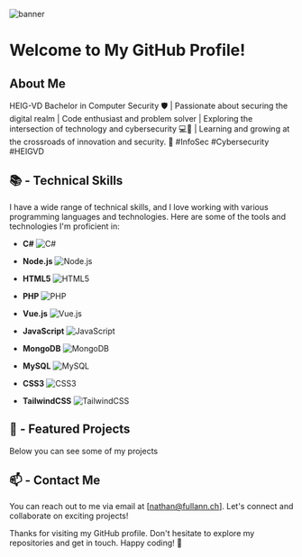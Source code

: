![banner](https://user-images.githubusercontent.com/70369150/141187715-8beaecf0-3fe9-4b15-82eb-411295e56a2f.png)

# Welcome to My GitHub Profile!

## About Me

HEIG-VD Bachelor in Computer Security 🛡️ | Passionate about securing the digital realm | Code enthusiast and problem solver | Exploring the intersection of technology and cybersecurity 💻🔐 | Learning and growing at the crossroads of innovation and security. 🚀 #InfoSec #Cybersecurity #HEIGVD

## 📚 - Technical Skills

I have a wide range of technical skills, and I love working with various programming languages and technologies. Here are some of the tools and technologies I'm proficient in:

- **C#**
  ![C#](https://img.shields.io/badge/c%23-%23239120.svg?style=for-the-badge&logo=c-sharp&logoColor=white)

- **Node.js**
  ![Node.js](https://img.shields.io/badge/node.js-6DA55F?style=for-the-badge&logo=node.js&logoColor=white)

- **HTML5**
  ![HTML5](https://img.shields.io/badge/html5-%23E34F26.svg?style=for-the-badge&logo=html5&logoColor=white)

- **PHP**
  ![PHP](https://img.shields.io/badge/php-%23777BB4.svg?style=for-the-badge&logo=php&logoColor=white)

- **Vue.js**
  ![Vue.js](https://img.shields.io/badge/vuejs-%2335495e.svg?style=for-the-badge&logo=vuedotjs&logoColor=%234FC08D)

- **JavaScript**
  ![JavaScript](https://img.shields.io/badge/javascript-%23323330.svg?style=for-the-badge&logo=javascript&logoColor=%23F7DF1E)

- **MongoDB**
  ![MongoDB](https://img.shields.io/badge/MongoDB-%234ea94b.svg?style=for-the-badge&logo=mongodb&logoColor=white)

- **MySQL**
  ![MySQL](https://img.shields.io/badge/mysql-%2300f.svg?style=for-the-badge&logo=mysql&logoColor=white)

- **CSS3**
  ![CSS3](https://img.shields.io/badge/css3-%231572B6.svg?style=for-the-badge&logo=css3&logoColor=white)

- **TailwindCSS**
  ![TailwindCSS](https://img.shields.io/badge/tailwindcss-%2338B2AC.svg?style=for-the-badge&logo=tailwind-css&logoColor=white)

## 🌟 - Featured Projects

Below you can see some of my projects

## 📫 - Contact Me

You can reach out to me via email at [nathan@fullann.ch]. Let's connect and collaborate on exciting projects!

Thanks for visiting my GitHub profile. Don't hesitate to explore my repositories and get in touch. Happy coding! 🚀

